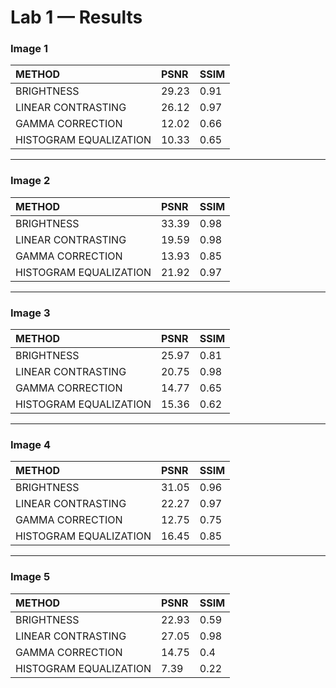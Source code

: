 # Lab 1 — Results


### Image 1

| METHOD | PSNR | SSIM |
|:--|:--|:--|
| BRIGHTNESS | 29.23 | 0.91 |
| LINEAR CONTRASTING | 26.12 | 0.97 |
| GAMMA CORRECTION | 12.02 | 0.66 |
| HISTOGRAM EQUALIZATION | 10.33 | 0.65 |

---


### Image 2

| METHOD | PSNR | SSIM |
|:--|:--|:--|
| BRIGHTNESS | 33.39 | 0.98 |
| LINEAR CONTRASTING | 19.59 | 0.98 |
| GAMMA CORRECTION | 13.93 | 0.85 |
| HISTOGRAM EQUALIZATION | 21.92 | 0.97 |

---


### Image 3

| METHOD | PSNR | SSIM |
|:--|:--|:--|
| BRIGHTNESS | 25.97 | 0.81 |
| LINEAR CONTRASTING | 20.75 | 0.98 |
| GAMMA CORRECTION | 14.77 | 0.65 |
| HISTOGRAM EQUALIZATION | 15.36 | 0.62 |

---


### Image 4

| METHOD | PSNR | SSIM |
|:--|:--|:--|
| BRIGHTNESS | 31.05 | 0.96 |
| LINEAR CONTRASTING | 22.27 | 0.97 |
| GAMMA CORRECTION | 12.75 | 0.75 |
| HISTOGRAM EQUALIZATION | 16.45 | 0.85 |

---


### Image 5

| METHOD | PSNR | SSIM |
|:--|:--|:--|
| BRIGHTNESS | 22.93 | 0.59 |
| LINEAR CONTRASTING | 27.05 | 0.98 |
| GAMMA CORRECTION | 14.75 | 0.4 |
| HISTOGRAM EQUALIZATION | 7.39 | 0.22 |
